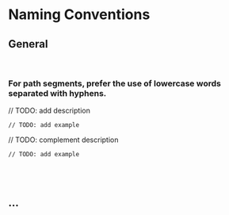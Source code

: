 # Naming Conventions


## General
<br>


### For path segments, prefer the use of lowercase words separated with hyphens.

// TODO: add description

```http
// TODO: add example
```

// TODO: complement description

```http
// TODO: add example
```

<br><br>



## ...